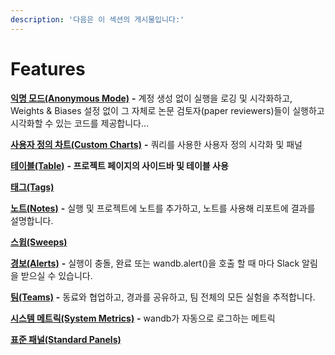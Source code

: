 ```yaml
---
description: '다음은 이 섹션의 게시물입니다:'
---
```


# Features

[**익명 모드\(Anonymous Mode\)**](https://docs.wandb.ai/app/features/anon) **-** 계정 생성 없이 실행을 로깅 및 시각화하고, Weights & Biases 설정 없이 그 자체로 논문 검토자\(paper reviewers\)들이 실행하고 시각화할 수 있는 코드를 제공합니다…

[**사용자 정의 차트\(Custom Charts\)**](https://docs.wandb.ai/app/features/custom-charts) **-** 쿼리를 사용한 사용자 정의 시각화 및 패널

[**테이블\(Table\)**](https://docs.wandb.ai/app/features/sidebar) **- 프로젝트 페이지의 사이드바 및 테이블 사용**

[**태그\(Tags\)**](https://docs.wandb.ai/app/features/tags)

[**노트\(Notes\)**](https://docs.wandb.ai/app/features/notes) **-** 실행 및 프로젝트에 노트를 추가하고, 노트를 사용해 리포트에 결과를 설명합니다.

[**스윕\(Sweeps\)**](https://docs.wandb.ai/app/features/sweeps)

  
[**경보\(Alerts\)**](https://docs.wandb.ai/app/features/alerts) **-** 실행이 충돌, 완료 또는 wandb.alert\(\)을 호출 할 때 마다 Slack 알림을 받으실 수 있습니다.

[**팀\(Teams\)**](https://docs.wandb.ai/app/features/teams) **-** 동료와 협업하고, 경과를 공유하고, 팀 전체의 모든 실험을 추적합니다.

[**시스템 메트릭\(System Metrics\)**](https://docs.wandb.ai/app/features/system-metrics) **-** wandb가 자동으로 로그하는 메트릭

[**표준 패널\(Standard Panels\)**](https://docs.wandb.ai/app/features/panels)  
  
  


